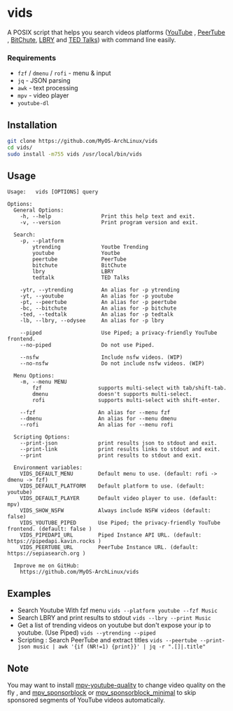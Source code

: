 # vids

A POSIX script that helps you search videos platforms ([YouTube](https://www.youtube.com) , [PeerTube](https://sepiasearch.org) , [BitChute](https://www.bitchute.com), [LBRY](https://odysee.com) and [TED Talks](https://ted2srt.org/api/search)) with command line easily.

### Requirements
- `fzf` / `dmenu` / `rofi` - menu & input 
- `jq` - JSON parsing
- `awk` - text processing
- `mpv` - video player
- `youtube-dl`

## Installation

```bash
git clone https://github.com/MyOS-ArchLinux/vids
cd vids/
sudo install -m755 vids /usr/local/bin/vids
```

## Usage
```
Usage:   vids [OPTIONS] query

Options:
  General Options:
    -h, --help                Print this help text and exit.
    -v, --version             Print program version and exit.

  Search:
    -p, --platform            
        ytrending             Youtbe Trending
        youtube               Youtbe
        peertube              PeerTube
        bitchute              BitChute
        lbry                  LBRY
        tedtalk               TED Talks

    -ytr, --ytrending         An alias for -p ytrending
    -yt, --youtube            An alias for -p youtube
    -pt, --peertube           An alias for -p peertube
    -bc, --bitchute           An alias for -p bitchute
    -ted, --tedtalk           An alias for -p tedtalk
    -lb, --lbry, --odysee     An alias for -p lbry

    --piped                   Use Piped; a privacy-friendly YouTube frontend.
    --no-piped                Do not use Piped.

    --nsfw                    Include nsfw videos. (WIP)
    --no-nsfw                 Do not include nsfw videos. (WIP)

  Menu Options:
    -m, --menu MENU          
        fzf                  supports multi-select with tab/shift-tab.
        dmenu                doesn't supports multi-select.
        rofi                 supports multi-select with shift-enter.

    --fzf                    An alias for --menu fzf
    --dmenu                  An alias for --menu dmenu
    --rofi                   An alias for --menu rofi

  Scripting Options:
    --print-json             print results json to stdout and exit.
    --print-link             print results links to stdout and exit.
    --print                  print results to stdout and exit.

  Environment variables:
    VIDS_DEFAULT_MENU        Default menu to use. (default: rofi -> dmenu -> fzf)
    VIDS_DEFAULT_PLATFORM    Default platform to use. (default: youtube)
    VIDS_DEFAULT_PLAYER      Default video player to use. (default: mpv)
    VIDS_SHOW_NSFW           Always include NSFW videos (default: false)
    VIDS_YOUTUBE_PIPED       Use Piped; the privacy-friendly YouTube frontend. (default: false )
    VIDS_PIPEDAPI_URL        Piped Instance API URL. (default: https://pipedapi.kavin.rocks )
    VIDS_PEERTUBE_URL        PeerTube Instance URL. (default: https://sepiasearch.org )

  Improve me on GitHub:
    https://github.com/MyOS-ArchLinux/vids
```
## Examples
- Search Youtube With fzf menu
   `vids --platform youtube --fzf Music`
- Search LBRY and print results to stdout
   `vids --lbry --print Music`
- Get a list of trending videos on youtube but don't expose your ip to youtube. (Use Piped)
   `vids --ytrending --piped`
- Scripting : Search PeerTube and extract titles
   `vids --peertube --print-json music | awk '{if (NR!=1) {print}}' | jq -r ".[]|.title"`

## Note
You may want to install [mpv-youtube-quality](https://github.com/jgreco/mpv-youtube-quality) to change video quality on the fly , and [mpv_sponsorblock](https://github.com/po5/mpv_sponsorblock) or [mpv_sponsorblock_minimal](https://codeberg.org/jouni/mpv_sponsorblock_minimal) to skip sponsored segments of YouTube videos automatically.
